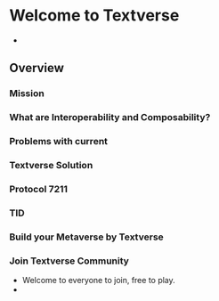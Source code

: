 # Welcome to Textverse
+ 

## Overview

### Mission

### What are Interoperability and Composability?

### Problems with current 

### Textverse Solution

### Protocol 7211

### TID

### Build your Metaverse by Textverse

### Join Textverse Community
+ Welcome to everyone to join, free to play.
+ 




